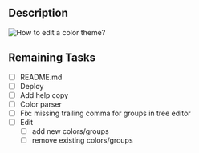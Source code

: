 ## Description

![How to edit a color theme?](assets/howto-edit-color-theme.gif)

## Remaining Tasks

- [ ] README.md
- [ ] Deploy
- [ ] Add help copy
- [ ] Color parser
- [ ] Fix: missing trailing comma for groups in tree editor
- [ ] Edit
  - [ ] add new colors/groups
  - [ ] remove existing colors/groups
